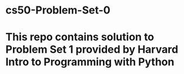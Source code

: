 # cs50-Problem-Set-0
# This repo contains solution to Problem Set 1 provided by Harvard Intro to Programming with Python